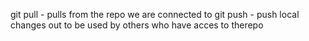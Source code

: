 git pull - pulls from the repo we are connected to
git push - push local changes out to be used by others who have acces to therepo
